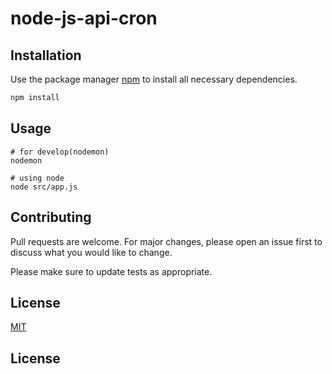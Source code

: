 # node-js-api-cron

## Installation

Use the package manager [npm](https://www.npmjs.com/package/npm) to install all necessary dependencies.

```bash
npm install
```

## Usage

```
# for develop(nodemon)
nodemon

# using node
node src/app.js
```

## Contributing
Pull requests are welcome. For major changes, please open an issue first to discuss what you would like to change.

Please make sure to update tests as appropriate.

## License
[MIT](https://choosealicense.com/licenses/mit/)
## License
